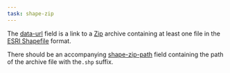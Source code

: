 ```yaml
---
task: shape-zip
---
```


The [data-url](field/data-url) field is a link to a [Zip](https://en.wikipedia.org/wiki/Zip_(file_format)) archive containing 
at least one file in the [ESRI Shapefile](https://en.wikipedia.org/wiki/Shapefile) format.

There should be an accompanying [shape-zip-path](field/shape-zip-path) field containing the path of the archive file with the`.shp` suffix.
